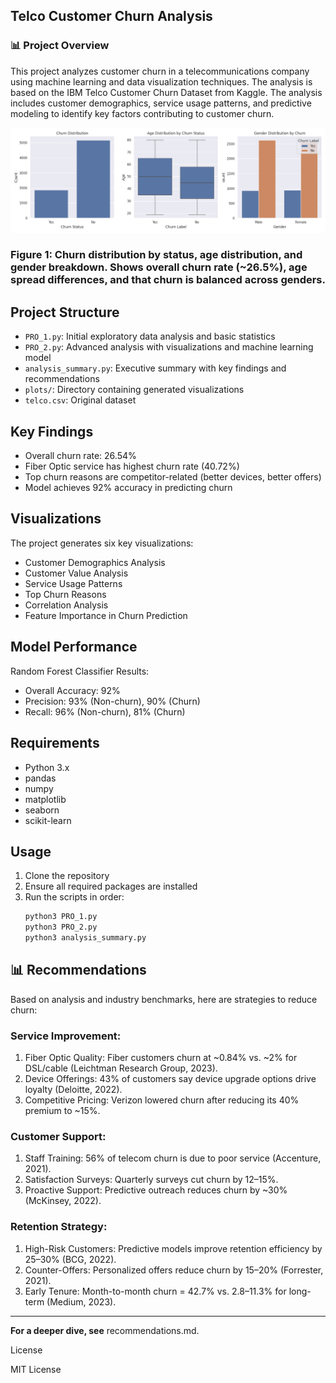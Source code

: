 ## Telco Customer Churn Analysis

### 📊 Project Overview

This project analyzes customer churn in a telecommunications company using machine learning and data visualization techniques. The analysis is based on the IBM Telco Customer Churn Dataset from Kaggle. The analysis includes customer demographics, service usage patterns, and predictive modeling to identify key factors contributing to customer churn.

![Demographics](plots/churn_demographics.png)





### Figure 1: Churn distribution by status, age distribution, and gender breakdown. Shows overall churn rate (~26.5%), age spread differences, and that churn is balanced across genders.


## Project Structure
- `PRO_1.py`: Initial exploratory data analysis and basic statistics
- `PRO_2.py`: Advanced analysis with visualizations and machine learning model
- `analysis_summary.py`: Executive summary with key findings and recommendations
- `plots/`: Directory containing generated visualizations
- `telco.csv`: Original dataset

## Key Findings
- Overall churn rate: 26.54%
- Fiber Optic service has highest churn rate (40.72%)
- Top churn reasons are competitor-related (better devices, better offers)
- Model achieves 92% accuracy in predicting churn

## Visualizations
The project generates six key visualizations:
- Customer Demographics Analysis
- Customer Value Analysis
- Service Usage Patterns
- Top Churn Reasons
- Correlation Analysis
- Feature Importance in Churn Prediction




## Model Performance
Random Forest Classifier Results:
- Overall Accuracy: 92%
- Precision: 93% (Non-churn), 90% (Churn)
- Recall: 96% (Non-churn), 81% (Churn)
 

## Requirements
- Python 3.x
- pandas
- numpy
- matplotlib
- seaborn
- scikit-learn

## Usage
1. Clone the repository
2. Ensure all required packages are installed
3. Run the scripts in order:
   ```bash
   python3 PRO_1.py
   python3 PRO_2.py
   python3 analysis_summary.py
   ```

## 📊 Recommendations

Based on analysis and industry benchmarks, here are strategies to reduce churn:

### Service Improvement:

1. Fiber Optic Quality: Fiber customers churn at ~0.84% vs. ~2% for DSL/cable (Leichtman Research Group, 2023).
2. Device Offerings: 43% of customers say device upgrade options drive loyalty (Deloitte, 2022).
3. Competitive Pricing: Verizon lowered churn after reducing its 40% premium to ~15%.

### Customer Support:

1. Staff Training: 56% of telecom churn is due to poor service (Accenture, 2021).
2. Satisfaction Surveys: Quarterly surveys cut churn by 12–15%.
3. Proactive Support: Predictive outreach reduces churn by ~30% (McKinsey, 2022).

### Retention Strategy:

1. High-Risk Customers: Predictive models improve retention efficiency by 25–30% (BCG, 2022).
2. Counter-Offers: Personalized offers reduce churn by 15–20% (Forrester, 2021).
3. Early Tenure: Month-to-month churn = 42.7% vs. 2.8–11.3% for long-term (Medium, 2023).


-------------------------------------------
**For a deeper dive, see** recommendations.md.

License

MIT License
